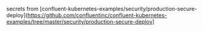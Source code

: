 secrets from [confluent-kubernetes-examples/security/production-secure-deploy](https://github.com/confluentinc/confluent-kubernetes-examples/tree/master/security/production-secure-deploy]
